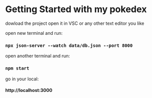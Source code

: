 # Getting Started with my pokedex

dowload the project open it in VSC or any other text editor you like

open new terminal and run:

### `npx json-server --watch data/db.json --port 8000`

open another terminal and run:

### `npm start`

go in your local:

#### http://localhost:3000

